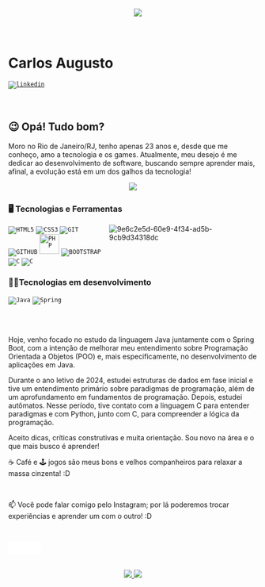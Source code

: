 <img align="right" width="250px" style="margin-top:-20px" src="https://i.ibb.co/3pRy1X1/9fd8505e-ecf6-458c-82bc-021a5c967266.png">

<br>
<br>

<div dsplay="inline-block">

  <h1 align="left">Carlos Augusto</h1>
 </a>
  <a href="https://www.linkedin.com/in/carlos-augusto-da-silva-souza-43079b21a/">
    <code><img width="50px" src="https://cdn.jsdelivr.net/gh/devicons/devicon/icons/linkedin/linkedin-original.svg" alt="linkedin" style="vertical-align:top;" title="LinkedIn"></code>
  </a>
</div>

<br>
<br>

## 😉 Opá! Tudo bom?

Moro no Rio de Janeiro/RJ, tenho apenas 23 anos e, desde que me conheço, amo a tecnologia e os games. Atualmente, meu desejo é me dedicar ao desenvolvimento de software, buscando sempre aprender mais, afinal, a evolução está em um dos galhos da tecnologia!

<p align="center">
  <img src="https://i.pinimg.com/originals/e4/26/70/e426702edf874b181aced1e2fa5c6cde.gif" width="350">
</p>

### 🖥 Tecnologias e Ferramentas
<img width="300px" align="right" src="https://i.ibb.co/4SvjddV/9e6c2e5d-60e9-4f34-ad5b-9cb9d34318dc.png" alt="9e6c2e5d-60e9-4f34-ad5b-9cb9d34318dc" border="0">
<code><img width="40px" src="https://cdn.jsdelivr.net/gh/devicons/devicon/icons/html5/html5-original-wordmark.svg" title = "HTML5"/></code>
<code><img width="40px" src="https://cdn.jsdelivr.net/gh/devicons/devicon/icons/css3/css3-original-wordmark.svg" title = "CSS3"/></code>
<code><img width="40px" src="https://cdn.jsdelivr.net/gh/devicons/devicon/icons/git/git-original.svg" title = "GIT"/></code>
<code><img width="40px" src="https://cdn.jsdelivr.net/gh/devicons/devicon/icons/github/github-original.svg" title = "GITHUB"/></code>
<code><img width="40px" height="40px" src="https://www.php.net/images/logos/new-php-logo.svg" title = "PHP"/></code>
<code><img width="40px" src="https://getbootstrap.com/docs/5.3/assets/brand/bootstrap-logo-shadow.png" title = "BOOTSTRAP"/></code>
<code><img width="40px" src="https://img.icons8.com/?size=256&id=40670&format=png" title = "C"/></code>
<code><img width="40px" src="https://img.icons8.com/?size=256&id=13441&format=png" title = "C"/></code>

### 🧑‍💻Tecnologias em desenvolvimento

<code><img width="40px" src="https://camo.githubusercontent.com/0d4b500c99671bf83bcb747e4f25f3da28765f2bbb4cdd9733c09f9a46381aaa/68747470733a2f2f63646e2e6a7364656c6976722e6e65742f67682f64657669636f6e732f64657669636f6e2f69636f6e732f6a6176612f6a6176612d6f726967696e616c2e737667" title = "Java"/></code>
<code><img width="40px" src="https://spring.io/img/projects/spring-boot.svg" title = "Spring"/></code>


</br>
</br>
<div display="inline-block">
 <p align="left">Hoje, venho focado no estudo da linguagem Java juntamente com o Spring Boot, com a intenção de melhorar meu entendimento sobre Programação Orientada a Objetos (POO) e, mais especificamente, no desenvolvimento de aplicações em Java.</p>
 <p align="left">Durante o ano letivo de 2024, estudei estruturas de dados em fase inicial e tive um entendimento primário sobre paradigmas de programação, além de um aprofundamento em fundamentos de programação. Depois, estudei autômatos. Nesse período, tive contato com a linguagem C para entender paradigmas e com Python, junto com C, para compreender a lógica da programação.</p>
 <p align="left">Aceito dicas, críticas construtivas e muita orientação. Sou novo na área e o que mais busco é aprender!</p>
 <p align="left"> ☕ Café e 🕹️ jogos são meus bons e velhos companheiros para relaxar a massa cinzenta! :D </p>
</div>

</br>

📫 Você pode falar comigo pelo Instagram; por lá poderemos trocar experiências e aprender um com o outro! :D

</br>

<a href="https://www.instagram.com/carlos.a.s.souz4/" target="_blank"><img align="left" alt="Instagram" width="22px" src="https://github.com/Aakarsh-B/trying-repos/blob/master/insta.svg" />
<a href="https://www.linkedin.com/in/carlos-augusto-da-silva-souza-43079b21a/" target="_blank"><img align="left" alt="LinkedIn" width="22px" src="https://github.com/Aakarsh-B/trying-repos/blob/master/linkedin.svg" />
<a href="..." target="_blank"><img alt="Blog" width="22px" src="https://github.com/Aakarsh-B/trying-repos/blob/master/dev-badge.svg" /></a>

##
<p align="center">
<a href="https://github.com/jeniblodev">
  <img height="180em" src="https://github-readme-stats-eight-theta.vercel.app/api?username=C4rl0s-ia&show_icons=true&theme=algolia&include_all_commits=true&count_private=true"/>
  <img height="180em" src="https://github-readme-stats-eight-theta.vercel.app/api/top-langs/?username=C4rl0s-ia&layout=compact&langs_count=8&theme=algolia"/>
</a>
</p

</br>

